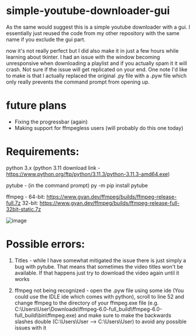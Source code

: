 # simple-youtube-downloader-gui
As the same would suggest this is a simple youtube downloader with a gui. 
I essentially just reused the code from my other repository with the same name if you exclude the gui part.

now it's not really perfect but I did also make it in just a few hours while learning about tkinter. I had an issue with the window becoming unresponsive when downloading a playlist and if you actually spam it it will crash. Not sure if the issue will get replicated on your end. 
One note I'd like to make is that I actually replaced the original .py file with a .pyw file which only really prevents the command prompt from opening up.

# future plans 
- Fixing the progressbar (again)
- Making support for ffmpegless users (will probably do this one today)


# Requirements:
python 3.x
(python 3.11 download link - https://www.python.org/ftp/python/3.11.3/python-3.11.3-amd64.exe)

pytube - (in the command prompt) 
py -m pip install pytube

ffmpeg - 
64-bit: https://www.gyan.dev/ffmpeg/builds/ffmpeg-release-full.7z
32-bit: https://www.gyan.dev/ffmpeg/builds/ffmpeg-release-full-32bit-static.7z

![image](https://user-images.githubusercontent.com/79314361/231166270-f2409d55-3524-4db9-b056-a5d1872f3544.png)


# Possible errors: 
1. Titles - while I have somewhat mitigated the issue there is just simply a bug with pytube. That means that sometimes the video titles won't be available. If that happens just try to download the video again until it works

2. ffmpeg not being recognized - open the .pyw file using some ide (You could use the IDLE ide which comes with python), scroll to line 52 and change ffmpeg to the directory of your ffmpeg.exe file (e.g. C:\\Users\\User\\Downloads\\ffmpeg-6.0-full_build\\ffmpeg-6.0-full_build\\bin\\ffmpeg.exe) and make sure to make the backwards slashes double (C:\Users\User --> C:\\Users\\User) to avoid any possible issues with it


